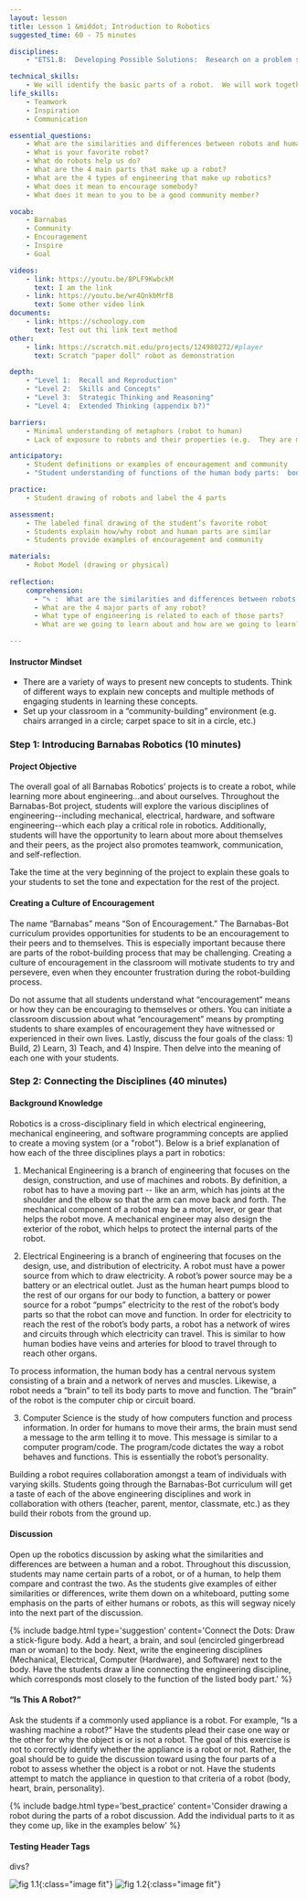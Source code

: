 ```yaml
---
layout: lesson
title: Lesson 1 &middot; Introduction to Robotics
suggested_time: 60 - 75 minutes

disciplines:
    - "ETS1.B:  Developing Possible Solutions:  Research on a problem should be carried out before beginning to design a solution.  (3-5-ETS1-2)"

technical_skills:
    - We will identify the basic parts of a robot.  We will work together to build, learn, teach, and inspire.
life_skills:
    - Teamwork
    - Inspiration
    - Communication

essential_questions:
    - What are the similarities and differences between robots and humans?  
    - What is your favorite robot?  
    - What do robots help us do?  
    - What are the 4 main parts that make up a robot?  
    - What are the 4 types of engineering that make up robotics?  
    - What does it mean to encourage somebody?  
    - What does it mean to you to be a good community member?  

vocab:
    - Barnabas
    - Community
    - Encouragement
    - Inspire
    - Goal

videos:
    - link: https://youtu.be/8PLF9KwbckM 
      text: I am the link
    - link: https://youtu.be/wr4QnkbMrf8  
      text: Some other video link
documents:
    - link: https://schoology.com
      text: Test out thi link text method
other:
    - link: https://scratch.mit.edu/projects/124980272/#player
      text: Scratch "paper doll" robot as demonstration

depth:
    - "Level 1:  Recall and Reproduction"
    - "Level 2:  Skills and Concepts"
    - "Level 3:  Strategic Thinking and Reasoning"
    - "Level 4:  Extended Thinking (appendix b?)"

barriers:
    - Minimal understanding of metaphors (robot to human)  
    - Lack of exposure to robots and their properties (e.g.  They are machines; they take commands in the form of code; they are not human; they can perform repetitive action)

anticipatory:
    - Student definitions or examples of encouragement and community  
    - "Student understanding of functions of the human body parts:  body, brain, heart, and soul"

practice:
    - Student drawing of robots and label the 4 parts

assessment:
    - The labeled final drawing of the student’s favorite robot
    - Students explain how/why robot and human parts are similar  
    - Students provide examples of encouragement and community

materials:
    - Robot Model (drawing or physical)
    
reflection:
    comprehension: 
      - "✎ :  What are the similarities and differences between robots and humans?"
      - What are the 4 major parts of any robot?
      - What type of engineering is related to each of those parts?
      - What are we going to learn about and how are we going to learn?

---
```


#### Instructor Mindset
* There are a variety of ways to present new concepts to students.  Think of different ways to explain new concepts and multiple methods of engaging students in learning these concepts.
* Set up your classroom in a “community-building” environment (e.g. chairs arranged in a circle; carpet space to sit in a circle, etc.)

### Step 1: Introducing Barnabas Robotics (10 minutes)
#### Project Objective
The overall goal of all Barnabas Robotics’ projects is to create a robot, while learning more about engineering...and about ourselves.  Throughout the Barnabas-Bot project, students will explore the various disciplines of engineering--including mechanical, electrical, hardware, and software engineering--which each play a critical role in robotics.  Additionally, students will have the opportunity to learn about more about themselves and their peers, as the project also promotes teamwork, communication, and self-reflection.

Take the time at the very beginning of the project to explain these goals to your students to set the tone and expectation for the rest of the project.

#### Creating a Culture of Encouragement
The name “Barnabas” means “Son of Encouragement.”  The Barnabas-Bot curriculum provides opportunities for students to be an encouragement to their peers and to themselves.  This is especially important because there are parts of the robot-building process that may be challenging.  Creating a culture of encouragement in the classroom will motivate students to try and persevere, even when they encounter frustration during the robot-building process.

Do not assume that all students understand what “encouragement” means or how they can be encouraging to themselves or others.  You can initiate a classroom discussion about what “encouragement” means by prompting students to share examples of encouragement they have witnessed or experienced in their own lives.  Lastly, discuss the four goals of the class:  1) Build, 2) Learn, 3) Teach, and 4) Inspire.  Then delve into the meaning of each one with your students.

### Step 2: Connecting the Disciplines (40 minutes)
#### Background Knowledge
Robotics is a cross-disciplinary field in which electrical engineering, mechanical engineering, and software programming concepts are applied to create a moving system (or a "robot").  Below is a brief explanation of how each of the three disciplines plays a part in robotics:

1)  Mechanical Engineering​ i​s a branch of engineering that focuses on the design, construction, and use of machines and robots.  By definition, a robot has to have a moving part -- like an arm, which has joints at the shoulder and the elbow so that the arm can move back and forth. The mechanical component of a robot may be a motor, lever, or gear that helps the robot move.  A mechanical engineer may also design the exterior of the robot, which helps to protect the internal parts of the robot.

2)  Electrical Engineering​ ​is a branch of engineering that focuses on the design, use, and distribution of electricity.  A robot must have a power source from which to draw electricity.  A robot’s power source may be a battery or an electrical outlet.  Just as the human heart pumps blood to the rest of our organs for our body to function, a battery or power source for a robot “pumps” electricity to the rest of the robot’s body parts so that the robot can move and function.  In order for electricity to reach the rest of the robot’s body parts, a robot has a network of wires and circuits through which electricity can travel.  This is similar to how human bodies have veins and arteries for blood to travel through to reach other organs.

To process information, the human body has a central nervous system consisting of a brain and a network of nerves and muscles.  Likewise, a robot needs a “brain” to tell its body parts to move and function. The “brain” of the robot is the computer chip or circuit board. 

3) Computer Science​ is the study of how computers function and process information. In order for humans to move their arms, the brain must send a message to the arm telling it to move. This message is similar to a computer program/code.  The program/code dictates the way a robot behaves and functions.  This is essentially the robot’s personality.

Building a robot requires collaboration amongst a team of individuals with varying skills.  Students going through the Barnabas-Bot curriculum will get a taste of each of the above engineering disciplines and work in collaboration with others (teacher, parent, mentor, classmate, etc.) as they build their robots from the ground up.

#### Discussion
Open up the robotics discussion by asking what the similarities and differences are between a human and a robot.  Throughout this discussion, students may name certain parts of a robot, or of a human, to help them compare and contrast the two.  As the students give examples of either similarities or differences, write them down on a whiteboard, putting some emphasis on the parts of either humans or robots, as this will segway nicely into the next part of the discussion.

{% include badge.html type='suggestion' content='Connect the Dots:  Draw a stick-figure body.  Add a heart, a brain, and soul (encircled gingerbread man or woman) to the body.  Next, write the engineering disciplines (Mechanical, Electrical, Computer (Hardware), and Software) next to the body.  Have the students draw a line connecting the engineering discipline, which corresponds most closely to the function  of the listed body part.' %}

#### “Is This A Robot?”  
 Ask the students if a commonly used appliance is a robot.  For example, “Is a washing machine a robot?”  Have the students plead their case one way or the other for why the object is or is not a robot.  The goal of this exercise is not to correctly identify whether the appliance is a robot or not.  Rather, the goal should be to guide the discussion toward using the four parts of a robot to assess whether the object is a robot or not.  Have the students attempt to match the appliance in question to that criteria of a robot (body, heart, brain, personality).

{% include badge.html type='best_practice' content='Consider drawing a robot during the parts of a robot discussion. Add the individual parts to it as they come up, like in the examples below' %}

<h4>Testing Header Tags</h4>
<div>divs?</div>

![fig 1.1](fig-1_1.png){:class="image fit"}
![fig 1.2](fig-1_2.png){:class="image fit"}